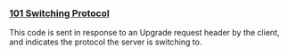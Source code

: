 ### [101 Switching Protocol](https://developer.mozilla.org/en-US/docs/Web/HTTP/Status/101)
This code is sent in response to an Upgrade request header by the client, and indicates the protocol the server is switching to.
